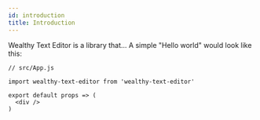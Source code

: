 ```yaml
---
id: introduction
title: Introduction
---
```


Wealthy Text Editor is a library that... A simple "Hello world" would look like this:

```
// src/App.js

import wealthy-text-editor from 'wealthy-text-editor'

export default props => (
  <div />
)
```
